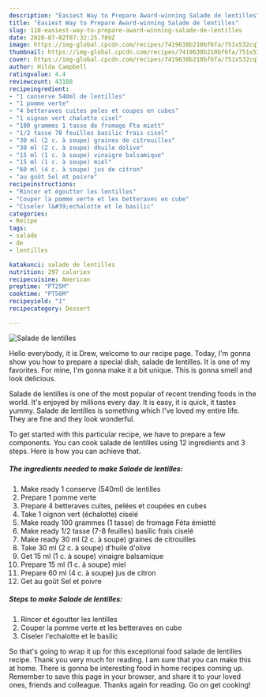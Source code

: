 ```yaml
---
description: "Easiest Way to Prepare Award-winning Salade de lentilles"
title: "Easiest Way to Prepare Award-winning Salade de lentilles"
slug: 110-easiest-way-to-prepare-award-winning-salade-de-lentilles
date: 2020-07-02T07:32:25.789Z
image: https://img-global.cpcdn.com/recipes/7419638b210bf6fa/751x532cq70/salade-de-lentilles-photo-principale-de-la-recette.jpg
thumbnail: https://img-global.cpcdn.com/recipes/7419638b210bf6fa/751x532cq70/salade-de-lentilles-photo-principale-de-la-recette.jpg
cover: https://img-global.cpcdn.com/recipes/7419638b210bf6fa/751x532cq70/salade-de-lentilles-photo-principale-de-la-recette.jpg
author: Hilda Campbell
ratingvalue: 4.4
reviewcount: 43188
recipeingredient:
- "1 conserve 540ml de lentilles"
- "1 pomme verte"
- "4 betteraves cuites peles et coupes en cubes"
- "1 oignon vert chalotte cisel"
- "100 grammes 1 tasse de fromage Fta miett"
- "1/2 tasse 78 feuilles basilic frais cisel"
- "30 ml (2 c. à soupe) graines de citrouilles"
- "30 ml (2 c. à soupe) dhuile dolive"
- "15 ml (1 c. à soupe) vinaigre balsamique"
- "15 ml (1 c. à soupe) miel"
- "60 ml (4 c. à soupe) jus de citron"
- "au goût Sel et poivre"
recipeinstructions:
- "Rincer et égoutter les lentilles"
- "Couper la pomme verte et les betteraves en cube"
- "Ciseler l&#39;echalotte et le basilic"
categories:
- Recipe
tags:
- salade
- de
- lentilles

katakunci: salade de lentilles 
nutrition: 297 calories
recipecuisine: American
preptime: "PT25M"
cooktime: "PT56M"
recipeyield: "1"
recipecategory: Dessert

---
```



![Salade de lentilles](https://img-global.cpcdn.com/recipes/7419638b210bf6fa/751x532cq70/salade-de-lentilles-photo-principale-de-la-recette.jpg)

Hello everybody, it is Drew, welcome to our recipe page. Today, I'm gonna show you how to prepare a special dish, salade de lentilles. It is one of my favorites. For mine, I'm gonna make it a bit unique. This is gonna smell and look delicious.



Salade de lentilles is one of the most popular of recent trending foods in the world. It's enjoyed by millions every day. It is easy, it is quick, it tastes yummy. Salade de lentilles is something which I've loved my entire life. They are fine and they look wonderful.


To get started with this particular recipe, we have to prepare a few components. You can cook salade de lentilles using 12 ingredients and 3 steps. Here is how you can achieve that.

<!--inarticleads1-->

##### The ingredients needed to make Salade de lentilles:

1. Make ready 1 conserve (540ml) de lentilles
1. Prepare 1 pomme verte
1. Prepare 4 betteraves cuites, pelées et coupées en cubes
1. Take 1 oignon vert (échalotte) ciselé
1. Make ready 100 grammes (1 tasse) de fromage Féta émietté
1. Make ready 1/2 tasse (7-8 feuilles) basilic frais ciselé
1. Make ready 30 ml (2 c. à soupe) graines de citrouilles
1. Take 30 ml (2 c. à soupe) d&#39;huile d&#39;olive
1. Get 15 ml (1 c. à soupe) vinaigre balsamique
1. Prepare 15 ml (1 c. à soupe) miel
1. Prepare 60 ml (4 c. à soupe) jus de citron
1. Get au goût Sel et poivre




<!--inarticleads2-->

##### Steps to make Salade de lentilles:

1. Rincer et égoutter les lentilles
1. Couper la pomme verte et les betteraves en cube
1. Ciseler l&#39;echalotte et le basilic




So that's going to wrap it up for this exceptional food salade de lentilles recipe. Thank you very much for reading. I am sure that you can make this at home. There is gonna be interesting food in home recipes coming up. Remember to save this page in your browser, and share it to your loved ones, friends and colleague. Thanks again for reading. Go on get cooking!
